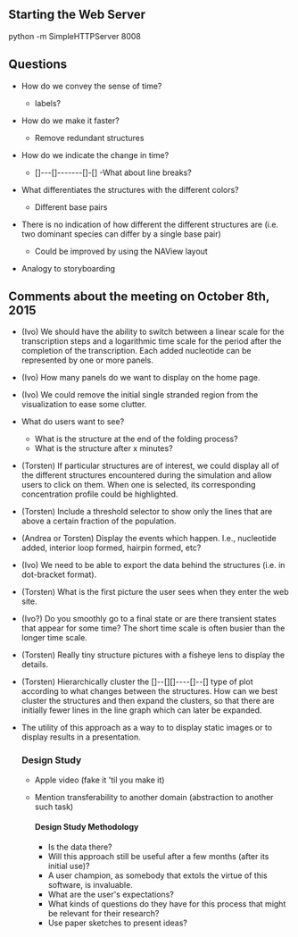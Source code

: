 ## Starting the Web Server ##

python -m SimpleHTTPServer 8008

## Questions ##

* How do we convey the sense of time?
    - labels?
* How do we make it faster?
    - Remove redundant structures
* How do we indicate the change in time?
    - []---[]-------[]-[]
    -What about line breaks?

* What differentiates the structures with the different colors?
    - Different base pairs

* There is no indication of how different the different structures are
  (i.e. two dominant species can differ by a single base pair)
    - Could be improved by using the NAView layout

* Analogy to storyboarding

## Comments about the meeting on October 8th, 2015 ##

* (Ivo) We should have the ability to switch between a linear scale for the
  transcription steps and a logarithmic time scale for the period after the
  completion of the transcription. Each added nucleotide can be represented
  by one or more panels.

* (Ivo) How many panels do we want to display on the home page.

* (Ivo) We could remove the initial single stranded region from the
  visualization to ease some clutter.

* What do users want to see?
    - What is the structure at the end of the folding process?
    - What is the structure after x minutes?

* (Torsten) If particular structures are of interest, we could display all of
  the different structures encountered during the simulation and allow users to
  click on them. When one is selected, its corresponding concentration profile
  could be highlighted.

* (Torsten) Include a threshold selector to show only the lines that are above
  a certain fraction of the population.

* (Andrea or Torsten) Display the events which happen. I.e., nucleotide added,
  interior loop formed, hairpin formed, etc?

* (Ivo) We need to be able to export the data behind the structures (i.e. in
  dot-bracket format).

* (Torsten) What is the first picture the user sees when they enter the web
  site.

* (Ivo?) Do you smoothly go to a final state or are there transient states that 
  appear for some time? The short time scale is often busier than the longer
  time scale.

* (Torsten) Really tiny structure pictures with a fisheye lens to display the
  details.

* (Torsten) Hierarchically cluster the []--[][]----[]--[] type of plot
  according to what changes between the structures. How can we best cluster the
  structures and then expand the clusters, so that there are initially fewer
  lines in the line graph which can later be expanded.

* <random idea> The utility of this approach as a way to to display static
  images or to display results in a presentation.
  
  ### Design Study ###

  * Apple video (fake it 'til you make it)
  * Mention transferability to another domain (abstraction to another such task)
  
      #### Design Study Methodology ####

      * Is the data there?
      * Will this approach still be useful after a few months (after its
        initial use)?
      * A user champion, as somebody that extols the virtue of this software,
        is invaluable.
      * What are the user's expectations?
      * What kinds of questions do they have for this process that might be
        relevant for their research?
      * Use paper sketches to present ideas?

